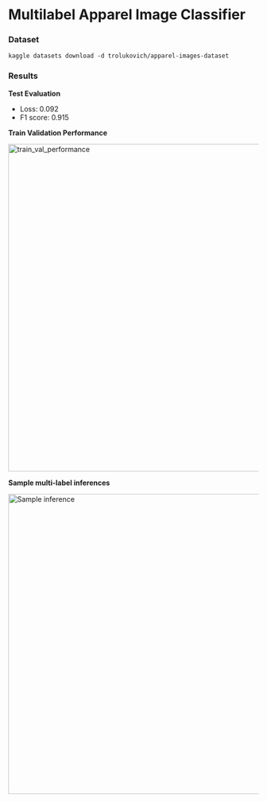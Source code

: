 # Multilabel Apparel Image Classifier

### Dataset
```
kaggle datasets download -d trolukovich/apparel-images-dataset
```

### Results
**Test Evaluation**
- Loss: 0.092
- F1 score: 0.915


**Train Validation Performance**

<img width="658" alt="train_val_performance" src="https://github.com/user-attachments/assets/c8f5bcb3-0e1c-4117-a869-f3e96127bceb">


**Sample multi-label inferences**

<img width="603" alt="Sample inference" src="https://github.com/user-attachments/assets/62f7f36c-ab9e-4f00-b5e6-2f4b4feb26cb">

